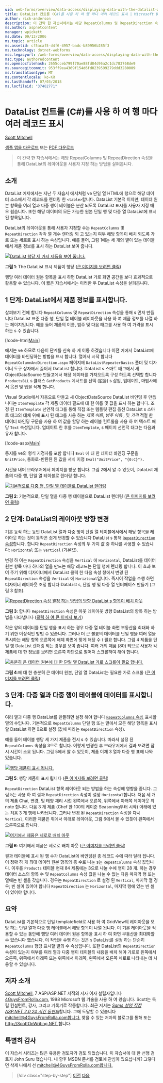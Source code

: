```yaml
---
uid: web-forms/overview/data-access/displaying-data-with-the-datalist-and-repeater/showing-multiple-records-per-row-with-the-datalist-control-cs
title: DataList 컨트롤 (C#)를 사용 하 여 행 마다 여러 레코드 표시 | Microsoft Docs
author: rick-anderson
description: 이 간략 한 자습서에서는 해당 RepeatColumns 및 RepeatDirection 속성을 통해 DataList의 레이아웃을 사용자 지정 하는 방법을 살펴봅니다.
ms.author: aspnetcontent
manager: wpickett
ms.date: 09/13/2006
ms.topic: article
ms.assetid: cf5acaf5-d4f6-4957-badc-b89956b285f3
ms.technology: dotnet-webforms
msc.legacyurl: /web-forms/overview/data-access/displaying-data-with-the-datalist-and-repeater/showing-multiple-records-per-row-with-the-datalist-control-cs
msc.type: authoredcontent
ms.openlocfilehash: 2655cceb799f70ae88fd84d96a2c1dc783768de9
ms.sourcegitcommit: 953ff9ea4369f154d6fd0239599279ddd3280009
ms.translationtype: MT
ms.contentlocale: ko-KR
ms.lasthandoff: 07/03/2018
ms.locfileid: "37402771"
---
```

<a name="showing-multiple-records-per-row-with-the-datalist-control-c"></a>DataList 컨트롤 (C#)를 사용 하 여 행 마다 여러 레코드 표시
====================
[Scott Mitchell](https://twitter.com/ScottOnWriting)

[샘플 앱을 다운로드](http://download.microsoft.com/download/9/c/1/9c1d03ee-29ba-4d58-aa1a-f201dcc822ea/ASPNET_Data_Tutorial_31_CS.exe) 또는 [PDF 다운로드](showing-multiple-records-per-row-with-the-datalist-control-cs/_static/datatutorial31cs1.pdf)

> 이 간략 한 자습서에서는 해당 RepeatColumns 및 RepeatDirection 속성을 통해 DataList의 레이아웃을 사용자 지정 하는 방법을 살펴봅니다.


## <a name="introduction"></a>소개

DataList 예제에서는 지난 두 자습서 에서처럼 ve 단일 열 HTML에 행으로 해당 데이터 소스에서 각 레코드를 렌더링 한 `<table>`합니다. DataList 기본적 이지만, 데이터 원본 항목을 여러 열과 다중 행이 테이블은 분산 되도록 DataList 표시를 사용자 지정 매우 쉽습니다. 또한 해당 데이터의 모든 가능한 원본 단일 행 및 다중 열 DataList에 표시 된 항목입니다.

DataList의 레이아웃을 통해 사용자 지정할 수는 `RepeatColumns` 및 `RepeatDirection` 각각 열 개수 렌더링 되 고 있는지 여부 해당 항목이 배치 되도록 가로 또는 세로로 표시 하는 속성입니다. 예를 들어, 그림 1에는 세 개의 열이 있는 테이블에서 제품 정보를 표시 하는 DataList 보여 줍니다.


[![DataList 행당 세 가지 제품을 보여 줍니다.](showing-multiple-records-per-row-with-the-datalist-control-cs/_static/image2.png)](showing-multiple-records-per-row-with-the-datalist-control-cs/_static/image1.png)

**그림 1**: The DataList 표시 제품이 행당 ([큰 이미지를 보려면 클릭](showing-multiple-records-per-row-with-the-datalist-control-cs/_static/image3.png))


행당 여러 데이터 원본 항목을 표시 하면 DataList 가로 화면 공간을 보다 효과적으로 활용할 수 있습니다. 이 짧은 자습서에서는 이러한 두 DataList 속성을 살펴봅니다.

## <a name="step-1-displaying-product-information-in-a-datalist"></a>1 단계: DataList에서 제품 정보를 표시합니다.

살펴보기 전에 합니다 `RepeatColumns` 및 `RepeatDirection` 속성을 통해 s 먼저 만듭니다 DataList 표준 다중 행, 단일 열 테이블 레이아웃을 사용 하 여 제품 정보를 나열 하는 페이지입니다. 예를 들어 제품의 이름, 범주 및 다음 태그를 사용 하 여 가격을 표시 하는 s 수 있습니다.


[!code-html[Main](showing-multiple-records-per-row-with-the-datalist-control-cs/samples/sample1.html)]

에서는 ve 하므로 다음이 단계를 신속 하 게 이동 하겠습니다 이전 예에서 DataList에 데이터를 바인딩하는 방법을 표시 합니다. 열어서 시작 합니다 `RepeatColumnAndDirection.aspx` 페이지에 `DataListRepeaterBasics` 폴더 및 디자이너 도구 상자에서 끌어서 DataList 합니다. DataList s 스마트 태그에서 새 ObjectDataSource 만들고에서 해당 데이터를 가져오도록 구성 하도록 선택할 합니다 `ProductsBLL` s 클래스 `GetProducts` 메서드를 선택 (없음) s 삽입, 업데이트, 마법사에서 옵션 및 탭을 삭제 합니다.

Visual Studio에서 자동으로 만들고 새 ObjectDataSource DataList 바인딩 후 만듭니다는 `ItemTemplate` 각 제품 데이터 필드에 대 한 이름 및 값을 표시 하는 합니다. 조정 된 `ItemTemplate` 선언적 태그를 통해 직접 또는 템플릿 편집 옵션 DataList s 스마트 태그의 대체 위에 표시 된 태그를 사용 하는 *제품 이름*, *범주 이름* , 및 *가격* 적절 한 데이터 바인딩 구문을 사용 하 여 값을 할당 하는 레이블 컨트롤을 사용 하 여 텍스트 해당 `Text` 속성입니다. 업데이트 한 후를 `ItemTemplate`, s 페이지 선언적 태그는 다음과 유사 합니다.


[!code-aspx[Main](showing-multiple-records-per-row-with-the-datalist-control-cs/samples/sample2.aspx)]

통지를 ve의 형식 지정자를 포함 합니다 `Eval` 에 대 한 데이터 바인딩 구문을 `UnitPrice`, 통화로-반환된 된 값을 서식 지정 `Eval("UnitPrice", "{0:C}").`

시간을 내어 브라우저에서 페이지를 방문 합니다. 그림 2에서 알 수 있듯이, DataList 제품의 다중 행, 단일 열 테이블로 렌더링 합니다.


[![기본적으로 다중 행, 단일 열 테이블로 DataList 렌더링](showing-multiple-records-per-row-with-the-datalist-control-cs/_static/image5.png)](showing-multiple-records-per-row-with-the-datalist-control-cs/_static/image4.png)

**그림 2**: 기본적으로, 단일 열을 다중 행 테이블으로 DataList 렌더링 ([큰 이미지를 보려면 클릭](showing-multiple-records-per-row-with-the-datalist-control-cs/_static/image6.png))


## <a name="step-2-changing-the-datalist-s-layout-direction"></a>2 단계: DataList의 레이아웃 방향 변경

기본 동작 하는 동안 DataList 열과 다중 행이 단일 열 테이블에서에서 해당 항목을 레이아웃 하는 것이 동작은 쉽게 변경할 수 있습니다 DataList s 통해 [ `RepeatDirection` 속성](https://msdn.microsoft.com/system.web.ui.webcontrols.datalist.repeatdirection.aspx)합니다. 합니다 `RepeatDirection` 속성의 두 가지 값 중 하나를 사용할 수 있습니다: `Horizontal` 또는 `Vertical` (기본값).

변경 하 여는 `RepeatDirection` 속성을 `Vertical` 에 `Horizontal`, DataList를 데이터 원본 항목 마다 하나의 열을 만드는 해당 레코드는 단일 행에 렌더링 합니다. 이 효과 보여 주기 위해 디자이너에서 DataList 클릭 한 다음 속성 창에서 변경 된 `RepeatDirection` 속성을 `Vertical` 에 `Horiztonal`입니다. 즉시이 작업을 수행 하면 디자이너 레이아웃 조정 합니다 DataList s, 단일 행 및 다중 열 인터페이스 만들기 (그림 3 참조).


[![RepeatDirection 속성 결정 하는 방법의 방향 DataList s 항목이 배치 아웃](showing-multiple-records-per-row-with-the-datalist-control-cs/_static/image8.png)](showing-multiple-records-per-row-with-the-datalist-control-cs/_static/image7.png)

**그림 3**: 합니다 `RepeatDirection` 속성은 아웃 레이아웃 방향 DataList의 항목 하는 방법을 나타냅니다 ([클릭 하 여 큰 이미지 보기](showing-multiple-records-per-row-with-the-datalist-control-cs/_static/image9.png))


작은 양의 데이터를 단일 행을 표시 하는 경우 다중 열 테이블 화면 부동산을 최대화 하기 위한 이상적인 방법 수 있습니다. 그러나 더 큰 볼륨의 데이터를 단일 행을 여러 열을 푸시하는 해당 항목 오른쪽에 해제 화면에 맞게 해당 수 t 필요 합니다. 그림 4 제품을 단일 행 DataList 렌더링 되는 경우를 보여 줍니다. 여러 개의 제품 (80) 되므로 사용자 각 제품에 대 한 정보를 보려면 오른쪽 하단으로 떨어져 스크롤하여 해야 합니다.


[![충분히 큰 데이터 원본에 대 한 단일 열 DataList 가로 스크롤이 필요 합니다.](showing-multiple-records-per-row-with-the-datalist-control-cs/_static/image11.png)](showing-multiple-records-per-row-with-the-datalist-control-cs/_static/image10.png)

**그림 4**:에 대 한 충분히 큰 데이터 원본, 단일 열 DataList는 필요한 가로 스크롤 ([큰 이미지를 보려면 클릭](showing-multiple-records-per-row-with-the-datalist-control-cs/_static/image12.png))


## <a name="step-3-displaying-data-in-a-multi-column-multi-row-table"></a>3 단계: 다중 열과 다중 행이 테이블에 데이터를 표시합니다.

여러 열과 다중 행 DataList를 만들려면 설정 해야 합니다 [ `RepeatColumns` 속성](https://msdn.microsoft.com/system.web.ui.webcontrols.datalist.repeatcolumns.aspx) 표시할 열의 수입니다. 기본적으로 `RepeatColumns` 단일 행 또는 열에서 모든 해당 항목을 표시할 DataList 하면 0으로 설정 (값에 따라는 `RepeatDirection` 속성).

예를 들어 테이블 행당 세 가지 제품을 전시 s 수 있습니다. 따라서 설정 된 `RepeatColumns` 속성을 3으로 합니다. 이렇게 변경한 후 브라우저에서 결과 보려면 잠시 시간이 소요 됩니다. 그림 5에서 알 수 있듯이, 제품 이제 3 열과 다중 행 표에 나와 있습니다.


[![행당 제품이 표시 됩니다.](showing-multiple-records-per-row-with-the-datalist-control-cs/_static/image14.png)](showing-multiple-records-per-row-with-the-datalist-control-cs/_static/image13.png)

**그림 5**: 행당 제품이 표시 됩니다 ([큰 이미지를 보려면 클릭](showing-multiple-records-per-row-with-the-datalist-control-cs/_static/image15.png))


`RepeatDirection` DataList 항목 레이아웃 되는 방법을 하는 속성에 영향을 줍니다. 그림 5는 사용 하 여 결과 `RepeatDirection` 속성이 설정 `Horizontal`합니다. 처음 세 개의 제품 Chai, 변경, 및 태양 체리 시럽 왼쪽에서 오른쪽, 위쪽에서 아래쪽 레이아웃 되 note 합니다. 다음 3 개 제품 (Chef 한 100의 케이준 Seasoning부터 시작) 아래에 있는 처음 3 개 행에 나타납니다. 그러나 변경 된 `RepeatDirection` 속성을 다시 `Vertical`, 이러한 제품은 위에서 아래로 레이아웃, 그림 6에서 볼 수 있듯이 왼쪽에서 오른쪽으로 합니다.


[![여기에서 제품은 세로로 배치 아웃](showing-multiple-records-per-row-with-the-datalist-control-cs/_static/image17.png)](showing-multiple-records-per-row-with-the-datalist-control-cs/_static/image16.png)

**그림 6**: 여기에서 제품은 세로로 배치 아웃 ([큰 이미지를 보려면 클릭](showing-multiple-records-per-row-with-the-datalist-control-cs/_static/image18.png))


결과 테이블에 표시 된 행 수가 DataList에 바인딩된 총 레코드 수에 따라 달라 집니다. 이 정확 하 게 최대 데이터 원본 항목의 총 수로 나눈 s는 `RepeatColumns` 속성 값입니다. 이후를 `Products` 테이블 현재 84 제품에는 3으로 나눌 수에 행이 28 개. 하는 경우 데이터 소스의 항목 수 및 `RepeatColumns` 속성 값을 나눌 수 없는 다음 마지막 행 또는 열에는 빈 셀을 갖습니다. 경우는 `RepeatDirection` 로 설정 된 `Vertical`, 마지막 열 경우; 빈 셀이 있어야 합니다 `RepeatDirection` 는 `Horizontal`, 마지막 행에 있는 빈 셀이 있어야 합니다.

## <a name="summary"></a>요약

DataList를 기본적으로 단일 templatefield로 사용 하 여 GridView의 레이아웃을 모방 하는 단일 열과 다중 행 테이블에서 해당 항목이 나열 됩니다. 이 기본 레이아웃을 적용할 수 있는 동안에 행당 여러 데이터 원본 항목을 표시 하 여 화면 부동산을 최대화할 수 있습니다 했습니다. 이 작업을 수행 하는 것은 s DataList를 설정 하는 단순히 `RepeatColumns` 행당 표시할 열의 수 속성입니다. 또한 DataList의 `RepeatDirection` 속성이 있는지 여부를 여러 열과 다중 행이 테이블의 내용을 배치 해야 가로로 왼쪽에서 오른쪽, 위쪽에서 아래쪽 또는 위쪽에서 아래쪽, 왼쪽에서 오른쪽 세로로 나타내는 데 사용할 수 있습니다.

## <a name="about-the-author"></a>저자 소개

[Scott Mitchell](http://www.4guysfromrolla.com/ScottMitchell.shtml), 7 ASP/ASP.NET 서적의 저자 이자 설립자입니다 [4GuysFromRolla.com](http://www.4guysfromrolla.com), 1998 Microsoft 웹 기술을 사용 하 여 왔습니다. Scott는 독립 컨설턴트, 강사, 그리고 기록기로 작동합니다. 최근 저서는 [ *Sams 설명 직접 ASP.NET 2.0 24 시간 동안의*](https://www.amazon.com/exec/obidos/ASIN/0672327384/4guysfromrollaco)합니다. 그에 도달할 수 있습니다 [ mitchell@4GuysFromRolla.com합니다.](mailto:mitchell@4GuysFromRolla.com) 찾을 수 있는 저자의 블로그를 통해 또는 [ http://ScottOnWriting.NET ](http://ScottOnWriting.NET)합니다.

## <a name="special-thanks-to"></a>특별히 감사

이 자습서 시리즈는 많은 유용한 검토자가 검토 되었습니다. 이 자습서에 대 한 선행 검토자 John Suru 했습니다. 내 향후 MSDN 문서를 검토에 관심이 있으십니까? 그렇다면 삭제 나에서 선 [ mitchell@4GuysFromRolla.com합니다.](mailto:mitchell@4GuysFromRolla.com)

> [!div class="step-by-step"]
> [이전](formatting-the-datalist-and-repeater-based-upon-data-cs.md)
> [다음](nested-data-web-controls-cs.md)
